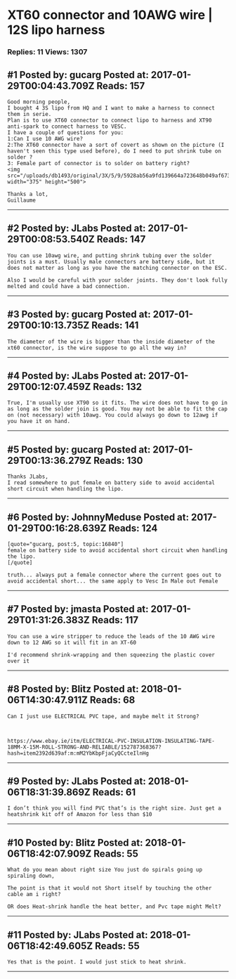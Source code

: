 # XT60 connector and 10AWG wire &#124; 12S lipo harness

### Replies: 11 Views: 1307

## \#1 Posted by: gucarg Posted at: 2017-01-29T00:04:43.709Z Reads: 157

```
Good morning people, 
I bought 4 3S lipo from HQ and I want to make a harness to connect them in serie.
Plan is to use XT60 connector to connect lipo to harness and XT90 anti-spark to connect harness to VESC.
I have a couple of questions for you:
1:Can I use 10 AWG wire?
2:The XT60 connector have a sort of covert as shown on the picture (I haven't seen this type used before), do I need to put shrink tube on solder ?
3: Female part of connector is to solder on battery right?
<img src="/uploads/db1493/original/3X/5/9/5928ab56a9fd139664a723648b049af673688481.jpg" width="375" height="500">

Thanks a lot,
Guillaume
```

---
## \#2 Posted by: JLabs Posted at: 2017-01-29T00:08:53.540Z Reads: 147

```
You can use 10awg wire, and putting shrink tubing over the solder joints is a must. Usually male connectors are battery side, but it does not matter as long as you have the matching connector on the ESC. 

Also I would be careful with your solder joints. They don't look fully melted and could have a bad connection.
```

---
## \#3 Posted by: gucarg Posted at: 2017-01-29T00:10:13.735Z Reads: 141

```
The diameter of the wire is bigger than the inside diameter of the xt60 connector, is the wire suppose to go all the way in?
```

---
## \#4 Posted by: JLabs Posted at: 2017-01-29T00:12:07.459Z Reads: 132

```
True, I'm usually use XT90 so it fits. The wire does not have to go in as long as the solder join is good. You may not be able to fit the cap on (not necessary) with 10awg. You could always go down to 12awg if you have it on hand.
```

---
## \#5 Posted by: gucarg Posted at: 2017-01-29T00:13:36.279Z Reads: 130

```
Thanks JLabs,
I read somewhere to put female on battery side to avoid accidental short circuit when handling the lipo.
```

---
## \#6 Posted by: JohnnyMeduse Posted at: 2017-01-29T00:16:28.639Z Reads: 124

```
[quote="gucarg, post:5, topic:16840"]
female on battery side to avoid accidental short circuit when handling the lipo.
[/quote]

truth... always put a female connector where the current goes out to avoid accidental short... the same apply to Vesc In Male out Female
```

---
## \#7 Posted by: jmasta Posted at: 2017-01-29T01:31:26.383Z Reads: 117

```
You can use a wire stripper to reduce the leads of the 10 AWG wire down to 12 AWG so it will fit in an XT-60

I'd recommend shrink-wrapping and then squeezing the plastic cover over it
```

---
## \#8 Posted by: Blitz Posted at: 2018-01-06T14:30:47.911Z Reads: 68

```
Can I just use ELECTRICAL PVC tape, and maybe melt it Strong?



https://www.ebay.ie/itm/ELECTRICAL-PVC-INSULATION-INSULATING-TAPE-18MM-X-15M-ROLL-STRONG-AND-RELIABLE/152787368367?hash=item2392d639af:m:mM2YbKbpFjaCyQCcteIlnHg
```

---
## \#9 Posted by: JLabs Posted at: 2018-01-06T18:31:39.869Z Reads: 61

```
I don’t think you will find PVC that’s is the right size. Just get a heatshrink kit off of Amazon for less than $10
```

---
## \#10 Posted by: Blitz Posted at: 2018-01-06T18:42:07.909Z Reads: 55

```
What do you mean about right size You just do spirals going up spiraling down,

The point is that it would not Short itself by touching the other cable am i right?

OR does Heat-shrink handle the heat better, and Pvc tape might Melt?
```

---
## \#11 Posted by: JLabs Posted at: 2018-01-06T18:42:49.605Z Reads: 55

```
Yes that is the point. I would just stick to heat shrink.
```

---

